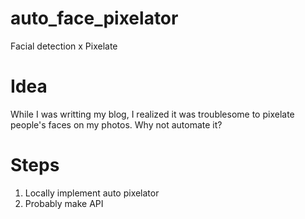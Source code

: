 # auto_face_pixelator
Facial detection x Pixelate

# Idea
While I was writting my blog, I realized it was troublesome to pixelate people's faces on my photos.
Why not automate it?

# Steps
1. Locally implement auto pixelator
2. Probably make API
